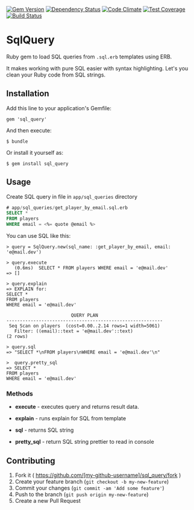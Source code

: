 [![Gem Version](https://badge.fury.io/rb/sql_query.svg)](http://badge.fury.io/rb/sql_query)
[![Dependency Status](https://gemnasium.com/sufleR/sql_query.svg)](https://gemnasium.com/sufleR/sql_query)
[![Code Climate](https://codeclimate.com/github/sufleR/sql_query/badges/gpa.svg)](https://codeclimate.com/github/sufleR/sql_query)
[![Test Coverage](https://codeclimate.com/github/sufleR/sql_query/badges/coverage.svg)](https://codeclimate.com/github/sufleR/sql_query)
[![Build Status](https://travis-ci.org/sufleR/sql_query.svg?branch=master)](https://travis-ci.org/sufleR/sql_query)

# SqlQuery

Ruby gem to load SQL queries from `.sql.erb` templates using ERB.

It makes working with pure SQL easier with syntax highlighting.
Let's you clean your Ruby code from SQL strings.

## Installation

Add this line to your application's Gemfile:

    gem 'sql_query'

And then execute:

    $ bundle

Or install it yourself as:

    $ gem install sql_query

## Usage

Create SQL query in file in `app/sql_queries` directory

```sql
# app/sql_queries/get_player_by_email.sql.erb
SELECT *
FROM players
WHERE email = <%= quote @email %>
```

You can use SQL like this:

```shell
> query = SqlQuery.new(sql_name: :get_player_by_email, email: 'e@mail.dev')

> query.execute
   (0.6ms)  SELECT * FROM players WHERE email = 'e@mail.dev'
=> []

> query.explain
=> EXPLAIN for:
SELECT *
FROM players
WHERE email = 'e@mail.dev'

                        QUERY PLAN
----------------------------------------------------------
 Seq Scan on players  (cost=0.00..2.14 rows=1 width=5061)
   Filter: ((email)::text = 'e@mail.dev'::text)
(2 rows)

> query.sql
=> "SELECT *\nFROM players\nWHERE email = 'e@mail.dev'\n"

>  query.pretty_sql
=> SELECT *
FROM players
WHERE email = 'e@mail.dev'
```

### Methods

- **execute** - executes query and returns result data.

- **explain** - runs explain for SQL from template
- **sql** - returns SQL string
- **pretty_sql** - return SQL string prettier to read in console

## Contributing

1. Fork it ( https://github.com/[my-github-username]/sql_query/fork )
2. Create your feature branch (`git checkout -b my-new-feature`)
3. Commit your changes (`git commit -am 'Add some feature'`)
4. Push to the branch (`git push origin my-new-feature`)
5. Create a new Pull Request
